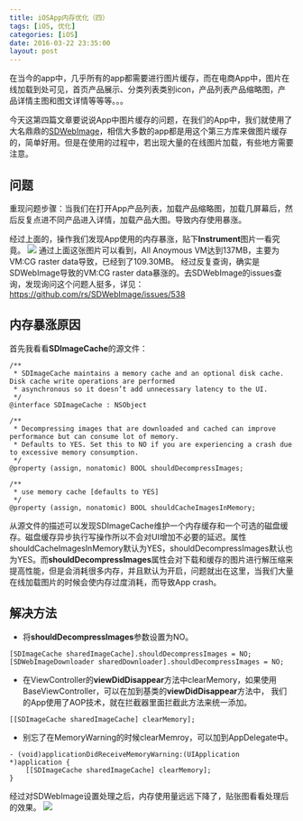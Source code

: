 ```yaml
---
title: iOSApp内存优化（四）
tags: [iOS, 优化]
categories: [iOS]
date: 2016-03-22 23:35:00
layout: post
---
```


在当今的app中，几乎所有的app都需要进行图片缓存，而在电商App中，图片在线加载到处可见，首页产品展示、分类列表类别icon，产品列表产品缩略图，产品详情主图和图文详情等等等。。。

今天这第四篇文章要说说App中图片缓存的问题，在我们的App中，我们就使用了大名鼎鼎的[SDWebImage](https://github.com/rs/SDWebImage)，相信大多数的app都是用这个第三方库来做图片缓存的，简单好用。但是在使用的过程中，若出现大量的在线图片加载，有些地方需要注意。

## 问题

重现问题步骤：当我们在打开App产品列表，加载产品缩略图，加载几屏幕后，然后反复点进不同产品进入详情，加载产品大图。导致内存使用暴涨。

经过上面的，操作我们发现App使用的内存暴涨，贴下**Instrument**图片一看究竟。
![](http://file.aioser.com/QQ20160319-0@2x.png)
通过上面这张图片可以看到，All Anoymous VM达到137MB，主要为VM:CG raster data导致，已经到了109.30MB。
经过反复查询，确实是SDWebImage导致的VM:CG raster data暴涨的。去SDWebImage的issues查询，发现询问这个问题人挺多，详见：https://github.com/rs/SDWebImage/issues/538

## 内存暴涨原因

首先我看看**SDImageCache**的源文件：

```objc
/**
 * SDImageCache maintains a memory cache and an optional disk cache. Disk cache write operations are performed
 * asynchronous so it doesn’t add unnecessary latency to the UI.
 */
@interface SDImageCache : NSObject

/**
 * Decompressing images that are downloaded and cached can improve performance but can consume lot of memory.
 * Defaults to YES. Set this to NO if you are experiencing a crash due to excessive memory consumption.
 */
@property (assign, nonatomic) BOOL shouldDecompressImages;

/**
 * use memory cache [defaults to YES]
 */
@property (assign, nonatomic) BOOL shouldCacheImagesInMemory;
```

从源文件的描述可以发现SDImageCache维护一个内存缓存和一个可选的磁盘缓存。磁盘缓存异步执行写操作所以不会对UI增加不必要的延迟。属性shouldCacheImagesInMemory默认为YES，shouldDecompressImages默认也为YES。而**shouldDecompressImages**属性会对下载和缓存的图片进行解压缩来提高性能，但是会消耗很多内存，并且默认为开启，问题就出在这里，当我们大量在线加载图片的时候会使内存过度消耗，而导致App crash。

## 解决方法

- 将**shouldDecompressImages**参数设置为NO。

```objc
[SDImageCache sharedImageCache].shouldDecompressImages = NO;
[SDWebImageDownloader sharedDownloader].shouldDecompressImages = NO;
```

- 在ViewController的**viewDidDisappear**方法中clearMemory，如果使用BaseViewController，可以在加到基类的**viewDidDisappear**方法中， 我们的App使用了AOP技术，就在拦截器里面拦截此方法来统一添加。

```objc
[[SDImageCache sharedImageCache] clearMemory];
```

- 别忘了在MemoryWarning的时候clearMemroy，可以加到AppDelegate中。

```objc
- (void)applicationDidReceiveMemoryWarning:(UIApplication *)application {
    [[SDImageCache sharedImageCache] clearMemory];
}
```

经过对SDWebImage设置处理之后，内存使用量远远下降了，贴张图看看处理后的效果。
![](http://file.aioser.com/QQ20160319-1@2x.png)

